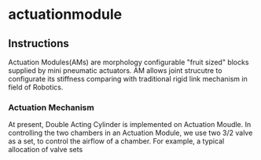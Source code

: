 # actuationmodule
## Instructions
Actuation Modules(AMs) are morphology configurable "fruit sized" blocks supplied by mini pneumatic actuators. AM allows joint strucutre to configurate its stiffness comparing with traditional rigid link mechanism in field of Robotics.
### Actuation Mechanism
At present, Double Acting Cylinder is implemented on Actuation Moudle. In controlling the two chambers in an Actuation Module, we use two 3/2 valve as a set, to control the airflow of a chamber. For example, a typical allocation of valve sets
